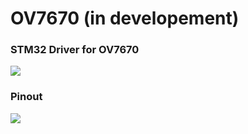 # OV7670 (in developement)
### STM32 Driver for OV7670


<img src = "https://i1.wp.com/www.teachmemicro.com/wp-content/uploads/2018/10/img_5bcfe39c80365.png?fit=1000%2C1000&ssl=1"></img>

### Pinout

<img src = "https://content.instructables.com/ORIG/FTA/LCJB/IUKF37BG/FTALCJBIUKF37BG.jpg?auto=webp&frame=1&md=eebfaabe615ea1882c3d63c7f8b5aaf4"></img>
